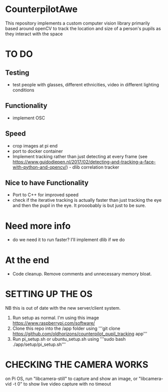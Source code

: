# CounterpilotAwe
This repository implements a custom computer vision library primarily based around openCV to track the location and size of a person's pupils as they interact with the space

# TO DO
## Testing
- test people with glasses, different ethnicities, video in different lighting conditions

## Functionality
- implement OSC

## Speed
- crop images at pi end
- port to docker container
- Implement tracking rather than just detecting at every frame (see https://www.guidodiepen.nl/2017/02/detecting-and-tracking-a-face-with-python-and-opencv/) - dlib correlation tracker

## Nice to have Functionality
- Port to C++ for improved speed
- check if the iterative tracking is actually faster than just tracking the eye and then the pupil in the eye. It prooobably is but just to be sure.

# Need more info
- do we need it to run faster? I'll implement dlib if we do

# At the end
- Code cleanup. Remove comments and unnecessary memory bloat.

# SETTING UP THE OS
NB this is out of date with the new server/client system.
1. Run setup as normal. I'm using this image https://www.raspberrypi.com/software/
2. Clone this repo into the /app folder using '''git clone https://github.com/oldhorizons/counterpilot_pupil_tracking app'''
3. Run pi_setup.sh or ubuntu_setup.sh using '''sudo bash ./app/setup/pi_setup.sh'''

# CHECKING THE CAMERA WORKS
on Pi OS, run "libcamera-still" to capture and show an image, or "libcamera-vid -t 0" to show live video capture with no timeout